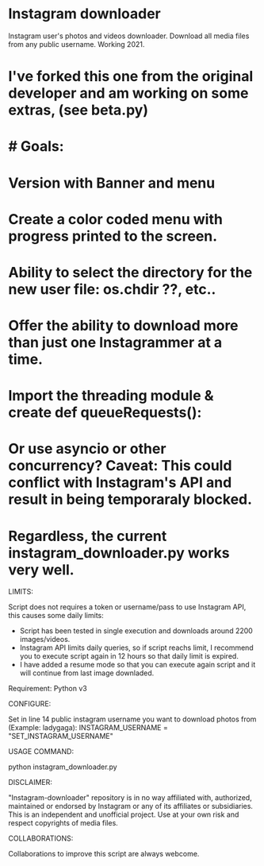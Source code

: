 # Instagram downloader
Instagram user's photos and videos downloader. Download all media files from any public username. Working 2021.

# I've forked this one from the original developer and am working on some extras, (see beta.py)
# # Goals:
# Version with Banner and menu
# Create a color coded menu with progress printed to the screen. 
# Ability to select the directory for the new user file: os.chdir ??,  etc..
# Offer the ability to download more than just one Instagrammer at a time.
# Import the threading module & create def queueRequests():  
# Or use asyncio or other concurrency? Caveat: This could conflict with Instagram's API and result in being temporaraly blocked.
# Regardless, the current instagram_downloader.py  works very well.

LIMITS: 

Script does not requires a token or username/pass to use Instagram API, this causes some daily limits:

- Script has been tested in single execution and downloads around 2200 images/videos.
- Instagram API limits daily queries, so if script reachs limit, I recommend you to execute script again in 12 hours so that daily limit is expired.
- I have added a resume mode so that you can execute again script and it will continue from last image downladed.

Requirement: Python v3

CONFIGURE:

Set in line 14 public instagram username you want to download photos from (Example: ladygaga):
INSTAGRAM_USERNAME = "SET_INSTAGRAM_USERNAME"

USAGE COMMAND:

python instagram_downloader.py

DISCLAIMER:

"Instagram-downloader" repository is in no way affiliated with, authorized, maintained or endorsed by Instagram or any of its affiliates or subsidiaries. This is an independent and unofficial project. Use at your own risk and respect copyrights of media files.

COLLABORATIONS:

Collaborations to improve this script are always webcome.

